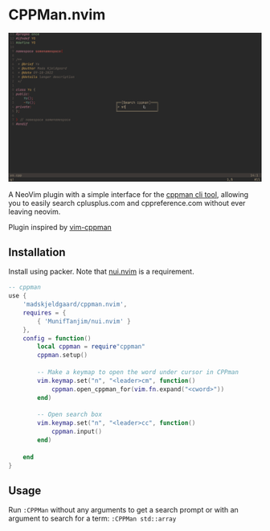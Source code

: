 # CPPMan.nvim

![in action](cppman.gif)

A NeoVim plugin with a simple interface for the [cppman cli tool](https://github.com/aitjcize/cppman), allowing you to easily search cplusplus.com and cppreference.com without ever leaving neovim.

Plugin inspired by [vim-cppman](https://github.com/gauteh/vim-cppman)

## Installation

Install using packer. Note that [nui.nvim](https://github.com/MunifTanjim/nui.nvim) is a requirement.


```lua
-- cppman
use {
	'madskjeldgaard/cppman.nvim',
	requires = {
		{ 'MunifTanjim/nui.nvim' }
	},
	config = function()
		local cppman = require"cppman"
		cppman.setup()

		-- Make a keymap to open the word under cursor in CPPman
		vim.keymap.set("n", "<leader>cm", function()
			cppman.open_cppman_for(vim.fn.expand("<cword>"))
		end)

		-- Open search box
		vim.keymap.set("n", "<leader>cc", function()
			cppman.input()
		end)

	end
}
```

## Usage

Run `:CPPMan` without any arguments to get a search prompt or with an argument to search for a term: `:CPPMan std::array`

